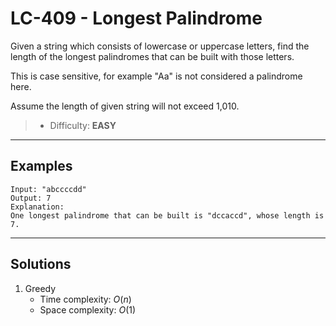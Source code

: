 # LC-409 - Longest Palindrome

Given a string which consists of lowercase or uppercase letters, find the length of the longest palindromes that can be built with those letters.

This is case sensitive, for example "Aa" is not considered a palindrome here.

Assume the length of given string will not exceed 1,010.

> * Difficulty: **EASY**

---
## Examples

```
Input: "abccccdd"
Output: 7
Explanation:
One longest palindrome that can be built is "dccaccd", whose length is 7.
```

---
## Solutions

1. Greedy
    * Time complexity: $O(n)$
    * Space complexity: $O(1)$